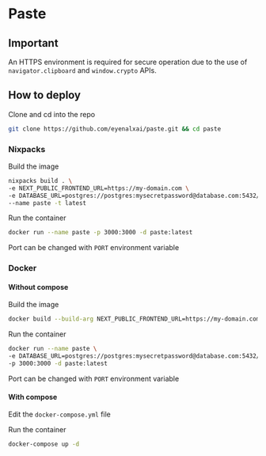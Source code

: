 # Paste

## Important
An HTTPS environment is required for secure operation due to the use of `navigator.clipboard` and `window.crypto` APIs.
## How to deploy

Clone and cd into the repo

```bash
git clone https://github.com/eyenalxai/paste.git && cd paste
```

### Nixpacks

Build the image
```bash
nixpacks build . \
-e NEXT_PUBLIC_FRONTEND_URL=https://my-domain.com \
-e DATABASE_URL=postgres://postgres:mysecretpassword@database.com:5432/postgres \
--name paste -t latest
```

Run the container
```bash
docker run --name paste -p 3000:3000 -d paste:latest
```

Port can be changed with `PORT` environment variable

### Docker

#### Without compose

Build the image
```bash
docker build --build-arg NEXT_PUBLIC_FRONTEND_URL=https://my-domain.com -t paste:latest .
```

Run the container
```bash
docker run --name paste \
-e DATABASE_URL=postgres://postgres:mysecretpassword@database.com:5432/postgres \
-p 3000:3000 -d paste:latest
```

Port can be changed with `PORT` environment variable


#### With compose

Edit the `docker-compose.yml` file

Run the container
```bash
docker-compose up -d
```

